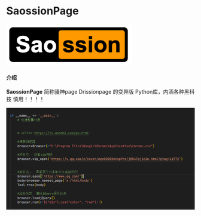 # SaossionPage
![输入图片说明](sao111.png)

#### 介绍
 **SaossionPage**   简称骚神page   Drissionpage 的变异版 Python库，内涵各种黑科技 慎用！！！！




![输入图片说明](aa.png)